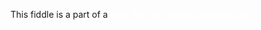 This fiddle is a part of a <a href="https://www.yogeshchauhan.com/how-to-create-a-horizontal-scroll-on-button-click-using-javascript/" target="_blank" style="color:white;">Blog Post on YogeshChauhan.com</a>
